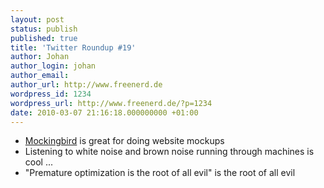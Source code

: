 ```yaml
---
layout: post
status: publish
published: true
title: 'Twitter Roundup #19'
author: Johan
author_login: johan
author_email:
author_url: http://www.freenerd.de
wordpress_id: 1234
wordpress_url: http://www.freenerd.de/?p=1234
date: 2010-03-07 21:16:18.000000000 +01:00
---
```

<ul>
	<li><a href="http://gomockingbird.com/">Mockingbird</a> is great for doing website mockups</li>
	<li>Listening to white noise and brown noise running through machines is cool ...</li>
	<li>"Premature optimization is the root of all evil" is the root of all evil</li>
</ul>

